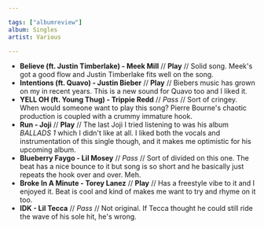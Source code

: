 ```yaml
---

tags: ["albumreview"]
album: Singles
artist: Various

---
```


- **Believe (ft. Justin Timberlake) - Meek Mill** // **Play** // Solid song. Meek's got a good flow and Justin Timberlake fits well on the song.
- **Intentions (ft. Quavo) - Justin Bieber** // **Play** // Biebers music has grown on my in recent years. This is a new sound for Quavo too and I liked it.
- **YELL OH (ft. Young Thug) - Trippie Redd** // *Pass* // Sort of cringey. When would someone want to play this song? Pierre Bourne's chaotic production is coupled with a crummy immature hook. 
- **Run - Joji** // **Play** // The last Joji I tried listening to was his album *BALLADS 1* which I didn't like at all. I liked both the vocals and instrumentation of this single though, and it makes me optimistic for his upcoming album.
- **Blueberry Faygo - Lil Mosey** // *Pass* // Sort of divided on this one. The beat has a nice bounce to it but song is so short and he basically just repeats the hook over and over. Meh.
- **Broke In A Minute - Torey Lanez** // **Play** // Has a freestyle vibe to it and I enjoyed it. Beat is cool and kind of makes me want to try and rhyme on it too.
- **IDK - Lil Tecca** // *Pass* // Not original. If Tecca thought he could still ride the wave of his sole hit, he's wrong.